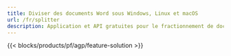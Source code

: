 ```yaml
---
title: Diviser des documents Word sous Windows, Linux et macOS 
url: /fr/splitter
description: Application et API gratuites pour le fractionnement de documents DOC, RTF, DOCX et ODT
---
```


{{< blocks/products/pf/agp/feature-solution >}} 